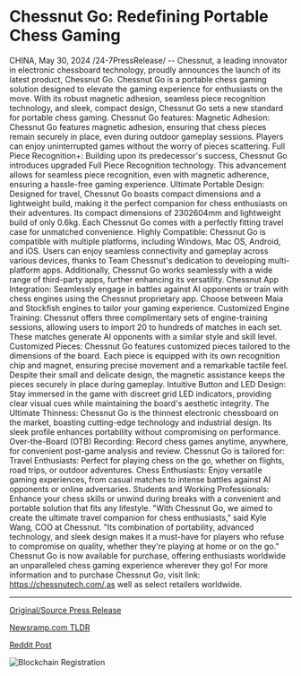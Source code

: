 # Chessnut Go: Redefining Portable Chess Gaming

CHINA, May 30, 2024 /24-7PressRelease/ -- Chessnut, a leading innovator in electronic chessboard technology, proudly announces the launch of its latest product, Chessnut Go. Chessnut Go is a portable chess gaming solution designed to elevate the gaming experience for enthusiasts on the move. With its robust magnetic adhesion, seamless piece recognition technology, and sleek, compact design, Chessnut Go sets a new standard for portable chess gaming.  Chessnut Go features:  Magnetic Adhesion: Chessnut Go features magnetic adhesion, ensuring that chess pieces remain securely in place, even during outdoor gameplay sessions. Players can enjoy uninterrupted games without the worry of pieces scattering.  Full Piece Recognition+: Building upon its predecessor's success, Chessnut Go introduces upgraded Full Piece Recognition technology. This advancement allows for seamless piece recognition, even with magnetic adherence, ensuring a hassle-free gaming experience.  Ultimate Portable Design: Designed for travel, Chessnut Go boasts compact dimensions and a lightweight build, making it the perfect companion for chess enthusiasts on their adventures. Its compact dimensions of 2302604mm and lightweight build of only 0.6kg. Each Chessnut Go comes with a perfectly fitting travel case for unmatched convenience.  Highly Compatible: Chessnut Go is compatible with multiple platforms, including Windows, Mac OS, Android, and iOS. Users can enjoy seamless connectivity and gameplay across various devices, thanks to Team Chessnut's dedication to developing multi-platform apps. Additionally, Chessnut Go works seamlessly with a wide range of third-party apps, further enhancing its versatility.  Chessnut App Integration: Seamlessly engage in battles against AI opponents or train with chess engines using the Chessnut proprietary app. Choose between Maia and Stockfish engines to tailor your gaming experience.  Customized Engine Training: Chessnut offers three complimentary sets of engine-training sessions, allowing users to import 20 to hundreds of matches in each set. These matches generate AI opponents with a similar style and skill level.   Customized Pieces: Chessnut Go features customized pieces tailored to the dimensions of the board. Each piece is equipped with its own recognition chip and magnet, ensuring precise movement and a remarkable tactile feel. Despite their small and delicate design, the magnetic assistance keeps the pieces securely in place during gameplay.  Intuitive Button and LED Design: Stay immersed in the game with discreet grid LED indicators, providing clear visual cues while maintaining the board's aesthetic integrity.  The Ultimate Thinness: Chessnut Go is the thinnest electronic chessboard on the market, boasting cutting-edge technology and industrial design. Its sleek profile enhances portability without compromising on performance.  Over-the-Board (OTB) Recording: Record chess games anytime, anywhere, for convenient post-game analysis and review.  Chessnut Go is tailored for:  Travel Enthusiasts: Perfect for playing chess on the go, whether on flights, road trips, or outdoor adventures.  Chess Enthusiasts: Enjoy versatile gaming experiences, from casual matches to intense battles against AI opponents or online adversaries.  Students and Working Professionals: Enhance your chess skills or unwind during breaks with a convenient and portable solution that fits any lifestyle.  "With Chessnut Go, we aimed to create the ultimate travel companion for chess enthusiasts," said Kyle Wang, COO at Chessnut. "Its combination of portability, advanced technology, and sleek design makes it a must-have for players who refuse to compromise on quality, whether they're playing at home or on the go."  Chessnut Go is now available for purchase, offering enthusiasts worldwide an unparalleled chess gaming experience wherever they go!  For more information and to purchase Chessnut Go, visit link: https://chessnutech.com/,as well as select retailers worldwide. 

---

[Original/Source Press Release](https://www.24-7pressrelease.com/press-release/511247/chessnut-go-redefining-portable-chess-gaming)
                    

[Newsramp.com TLDR](https://newsramp.com/curated-news/chessnut-launches-portable-chess-gaming-solution-chessnut-go/af76f35efa4919f2b84b4d5e564f635e) 

 



[Reddit Post](https://www.reddit.com/r/GamingNewsRamp/comments/1d3y4zz/chessnut_launches_portable_chess_gaming_solution/) 



![Blockchain Registration](https://cdn.newsramp.app/24-7PressRelease/qrcode/245/30/tallXJtE.webp)